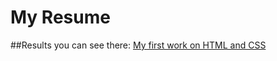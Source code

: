 # My Resume
##Results you can see there: 
[My first work on HTML and CSS]([https://kir32ill.github.io/Rk/](https://kir32ill.github.io/Resume/resume.html))
